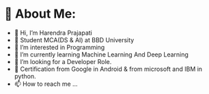 # 💫 About Me:
- 👋 Hi, I’m Harendra Prajapati
- 🏫 Student MCA(DS & AI) at BBD University
- 👀 I’m interested in Programming
- 🌱 I’m currently learning Machine Learning And Deep Learning
- 💞️ I’m looking for a Developer Role.
- 💞️ Certification from Google in Android & from microsoft and IBM in python.
- 📫 How to reach me ...

<!---
harendraprajapati72/harendraprajapati72 is a ✨ special ✨ repository because its `README.md` (this file) appears on your GitHub profile.
You can click the Preview link to take a look at your changes.
--->
